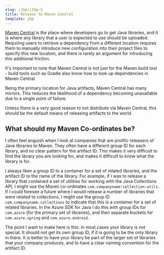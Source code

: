 ```yaml
---
slug: /jbp/jlbp-3
title: Release to Maven Central
template: jbp
---
```


[Maven Central](https://repo1.maven.org/maven2/) is *the* place where developers go to get Java libraries, and it is where any library that a user is expected to use should be uploaded. Requiring users to retrieve a dependency from a different location requires them to manually introduce new configuration into their project files to specify this new location, and there is rarely an argument for introducing this additional friction.

It's important to note that Maven Central is not just for the Maven build tool - build tools such as Gradle also know how to look up dependencies in Maven Central.

Being the primary location for Java artifacts, Maven Central has many mirrors. This reduces the likelihood of a dependency becoming unavailable due to a single point of failure.

Unless there is a very good reason to not distribute via Maven Central, this should be the default means of releasing artifacts to the world.

## What should my Maven Co-ordinates be?

I often feel anguish when I look at companies that are prolific releasers of Java libraries to Maven. They often have a different group ID for each library, and no clear pattern for the artifact ID. This makes it very difficult to find the library you are looking for, and makes it difficult to know what the library is for.

I always liken a group ID to a container for a set of related libraries, and the artifact ID to the name of the library. For example, if I was to release a library that contained a set of utilities for working with the Java Collections API, I might use the Maven co-ordinates `com.companyname:collection-utils`. If I could foresee a future where I would release a number of libraries that were related to collections, I might use the group ID `com.companyname.collections` to indicate that this is a container for a set of related libraries. In the Azure SDK for Java I do this with group IDs for `com.azure` (for the primary set of libraries), and then separate buckets for `com.azure.spring` and `com.azure.android`.

The point I want to make here is this: in most cases your library is *not* special. It should not get its own group ID, if it is going to be the only library in there. It is better to have your library be part of the larger set of libraries that your company produces, and to have a clear naming convention for the artifact ID.
